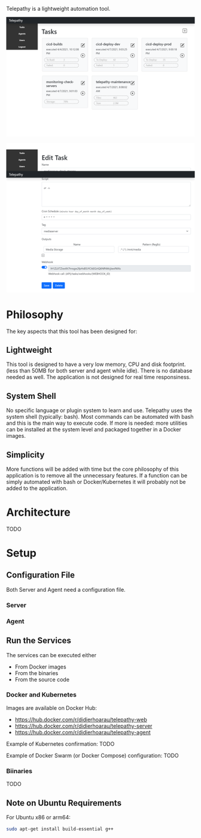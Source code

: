Telepathy is a lightweight automation tool.

![](docs/images/telepathy_task_list.png?raw=true)

![](docs/images/telepathy_task_edit.png?raw=true)

# Philosophy

The key aspects that this tool has been designed for:

## Lightweight

This tool is designed to have a very low memory, CPU and disk footprint. (less than 50MB for both server and agent while idle). There is no database needed as well.
The application is not designed for real time responsiness.

## System Shell

No specific language or plugin system to learn and use. Telepathy uses the system shell (typically: bash). Most commands can be automated with bash and this is the main way to execute code. If more is needed: more utilities can be installed at the system level and packaged together in a Docker images.

## Simplicity

More functions will be added with time but the core philosophy of this application is to remove all the unnecessary features. If a function can be simply automated with bash or Docker/Kubernetes it will probably not be added to the application.

# Architecture

TODO

# Setup

## Configuration File

Both Server and Agent need a configuration file.

### Server

### Agent

## Run the Services

The services can be executed either

- From Docker images
- From the binaries
- From the source code

### Docker and Kubernetes

Images are available on Docker Hub:

- https://hub.docker.com/r/didierhoarau/telepathy-web
- https://hub.docker.com/r/didierhoarau/telepathy-server
- https://hub.docker.com/r/didierhoarau/telepathy-agent

Example of Kubernetes confirmation: TODO

Example of Docker Swarm (or Docker Compose) configuration: TODO

### Biinaries

TODO

## Note on Ubuntu Requirements

For Ubuntu x86 or arm64:

```bash
sudo apt-get install build-essential g++
```
